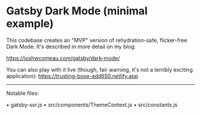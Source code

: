 # Gatsby Dark Mode (minimal example)

This codebase creates an "MVP" version of rehydration-safe, flicker-free Dark Mode. It's described in more detail on my blog:

https://joshwcomeau.com/gatsby/dark-mode/

You can also play with it live (though, fair warning, it's not a terribly exciting application): https://trusting-bose-add650.netlify.app

---

Notable files:

• gatsby-ssr.js
• src/components/ThemeContext.js
• src/constants.js
